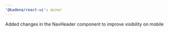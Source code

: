 ```yaml
---
'@kadena/react-ui': minor
---
```


Added changes in the NavHeader component to improve visibility on mobile
